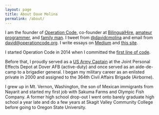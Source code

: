 ```yaml
---
layout: page
title: About Dave Molina
permalink: /about/
---
```


I am the founder of [Operation Code](http://operationcode.org), co-founder at [BilingualHire](http://bilingualhire.co), [amateur programmer](https://github.com/davidmolina), and [family man](https://www.instagram.com/p/-u6FbsRUlR/?taken-by=davidcmolina). I tweet from [@davidcmolina](http://twitter.com/davidcmolina/) and email from [david@operationcode.org](mailto:david@operationcode.org). I write essays on [Medium](https://medium.com/@davidcmolina) and [this site](http://davidmolina.github.io/).

I started Operation Code in 2014 when I committed the [first line of code](https://github.com/OperationCode/operationcode/commits/master).

Before that, I proudly served as a [US Army Captain](https://www.instagram.com/p/BAiRSa8RUvp/?taken-by=davidcmolina) at the Joint Personal Effects Depot at Dover AFB (active-duty) and once served as an aide-de-camp to a brigadier general. I began my military career as an enlisted private in 2000 and assigned to the 364th Civil Affairs Brigade (Airborne).

I grew up in Mt. Vernon, Washington, the son of Mexican immigrants from Nayarit and started my first job with Sakuma Farms and Olympic Fish Company. A former high school drop-out I went onto barely graduate high school a year late and do a few years at Skagit Valley Community College before going to Oregon State University.
